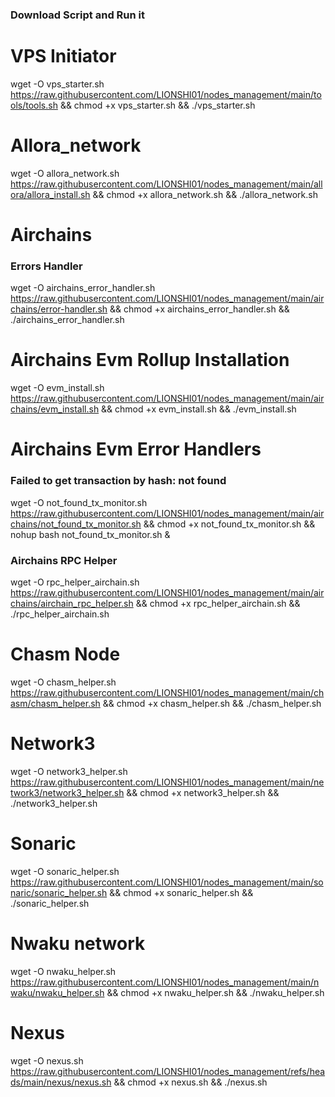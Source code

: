 ### Download Script and Run it

# VPS Initiator

wget -O vps_starter.sh https://raw.githubusercontent.com/LIONSHI01/nodes_management/main/tools/tools.sh && chmod +x vps_starter.sh && ./vps_starter.sh

# Allora_network

wget -O allora_network.sh https://raw.githubusercontent.com/LIONSHI01/nodes_management/main/allora/allora_install.sh && chmod +x allora_network.sh && ./allora_network.sh

# Airchains

### Errors Handler

wget -O airchains_error_handler.sh https://raw.githubusercontent.com/LIONSHI01/nodes_management/main/airchains/error-handler.sh && chmod +x airchains_error_handler.sh && ./airchains_error_handler.sh

# Airchains Evm Rollup Installation

wget -O evm_install.sh https://raw.githubusercontent.com/LIONSHI01/nodes_management/main/airchains/evm_install.sh && chmod +x evm_install.sh && ./evm_install.sh

# Airchains Evm Error Handlers

### Failed to get transaction by hash: not found

wget -O not_found_tx_monitor.sh https://raw.githubusercontent.com/LIONSHI01/nodes_management/main/airchains/not_found_tx_monitor.sh && chmod +x not_found_tx_monitor.sh && nohup bash not_found_tx_monitor.sh &

### Airchains RPC Helper

wget -O rpc_helper_airchain.sh https://raw.githubusercontent.com/LIONSHI01/nodes_management/main/airchains/airchain_rpc_helper.sh && chmod +x rpc_helper_airchain.sh && ./rpc_helper_airchain.sh

# Chasm Node

wget -O chasm_helper.sh https://raw.githubusercontent.com/LIONSHI01/nodes_management/main/chasm/chasm_helper.sh && chmod +x chasm_helper.sh && ./chasm_helper.sh

# Network3

wget -O network3_helper.sh https://raw.githubusercontent.com/LIONSHI01/nodes_management/main/network3/network3_helper.sh && chmod +x network3_helper.sh && ./network3_helper.sh

# Sonaric

wget -O sonaric_helper.sh https://raw.githubusercontent.com/LIONSHI01/nodes_management/main/sonaric/sonaric_helper.sh && chmod +x sonaric_helper.sh && ./sonaric_helper.sh

# Nwaku network

wget -O nwaku_helper.sh https://raw.githubusercontent.com/LIONSHI01/nodes_management/main/nwaku/nwaku_helper.sh && chmod +x nwaku_helper.sh && ./nwaku_helper.sh

# Nexus

wget -O nexus.sh https://raw.githubusercontent.com/LIONSHI01/nodes_management/refs/heads/main/nexus/nexus.sh && chmod +x nexus.sh && ./nexus.sh
